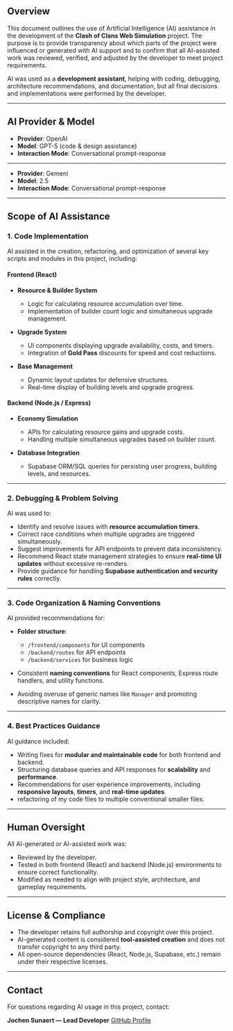 ## Overview

This document outlines the use of Artificial Intelligence (AI) assistance in the development of the **Clash of Clans Web Simulation** project. The purpose is to provide transparency about which parts of the project were influenced or generated with AI support and to confirm that all AI-assisted work was reviewed, verified, and adjusted by the developer to meet project requirements.

AI was used as a **development assistant**, helping with coding, debugging, architecture recommendations, and documentation, but all final decisions and implementations were performed by the developer.

---

## AI Provider & Model

* **Provider**: OpenAI
* **Model**: GPT-5 (code & design assistance)
* **Interaction Mode**: Conversational prompt-response
---
* **Provider**: Gemeni
* **Model**: 2.5
* **Interaction Mode**: Conversational prompt-response
---

## Scope of AI Assistance

### 1. Code Implementation

AI assisted in the creation, refactoring, and optimization of several key scripts and modules in this project, including:

#### Frontend (React)

* **Resource & Builder System**

  * Logic for calculating resource accumulation over time.
  * Implementation of builder count logic and simultaneous upgrade management.
* **Upgrade System**

  * UI components displaying upgrade availability, costs, and timers.
  * Integration of **Gold Pass** discounts for speed and cost reductions.
* **Base Management**

  * Dynamic layout updates for defensive structures.
  * Real-time display of building levels and upgrade progress.

#### Backend (Node.js / Express)

* **Economy Simulation**

  * APIs for calculating resource gains and upgrade costs.
  * Handling multiple simultaneous upgrades based on builder count.
* **Database Integration**

  * Supabase ORM/SQL queries for persisting user progress, building levels, and resources.

---

### 2. Debugging & Problem Solving

AI was used to:

* Identify and resolve issues with **resource accumulation timers**.
* Correct race conditions when multiple upgrades are triggered simultaneously.
* Suggest improvements for API endpoints to prevent data inconsistency.
* Recommend React state management strategies to ensure **real-time UI updates** without excessive re-renders.
* Provide guidance for handling **Supabase authentication and security rules** correctly.

---

### 3. Code Organization & Naming Conventions

AI provided recommendations for:

* **Folder structure**:

  * `/frontend/components` for UI components
  * `/backend/routes` for API endpoints
  * `/backend/services` for business logic
* Consistent **naming conventions** for React components, Express route handlers, and utility functions.
* Avoiding overuse of generic names like `Manager` and promoting descriptive names for clarity.

---

### 4. Best Practices Guidance

AI guidance included:

* Writing fixes for **modular and maintainable code** for both frontend and backend.
* Structuring database queries and API responses for **scalability** and **performance**.
* Recommendations for user experience improvements, including **responsive layouts**, **timers**, and **real-time updates**.
* refactoring of my code files to multiple conventional smaller files.

---

## Human Oversight

All AI-generated or AI-assisted work was:

* Reviewed by the developer.
* Tested in both frontend (React) and backend (Node.js) environments to ensure correct functionality.
* Modified as needed to align with project style, architecture, and gameplay requirements.

---

## License & Compliance

* The developer retains full authorship and copyright over this project.
* AI-generated content is considered **tool-assisted creation** and does not transfer copyright to any third party.
* All open-source dependencies (React, Node.js, Supabase, etc.) remain under their respective licenses.

---

## Contact

For questions regarding AI usage in this project, contact:

**Jochen Sunaert — Lead Developer**
[GitHub Profile](https://github.com/JochenSunaert)

